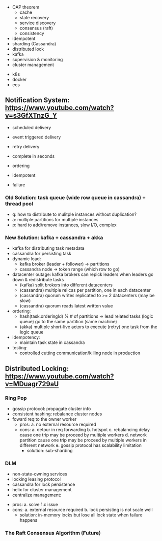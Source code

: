 * CAP theorem
    - cache
    - state recovery
    - service discovery
    - consensus (raft)
    - consistency
* idempotent
* sharding (Cassandra)
* distributed lock
* kafka
* supervision & monitoring
* cluster management
 - k8s
 - docker
 - ecs

## Notification System: https://www.youtube.com/watch?v=s3GfXTnzG_Y
* scheduled delivery
* event triggered delivery
* retry delivery

* complete in seconds
* ordering
* idempotent
* failure

### Old Solution: task queue (wide row queue in cassandra) + thread pool
 - q: how to distribute to mulitple instances without duplication? 
 - a: multiple partitions for multiple instances
 - p: hard to add/remove instances, slow I/O, complex

### New Solution: kafka + cassandra + akka
- kafka for distributing task metadata
- cassandra for persisting task
- dynamic load: 
    - kafka broker (leader + follower) -> partitions
    - cassandra node -> token range (which row to go)
- datacenter outage: kafka brokers can repick leaders when leaders go down & redistribute tasks
    - (kafka) split brokers into different datacenters
    - (cassandra) multiple relicas per partition, one in each datacenter
    - (cassandra) quorum writes replicated to >= 2 datacenters (may be slow)
    - (cassandra) quorum reads latest written value
- ordering:
    - hash(task.orderingId) % # of partitions => lead related tasks (logic queue) go to the same partition (same machine)
    - (akka) multiple short-live actors to execute (retry) one task from the logic queue
- idempotency:
    - maintain task state in cassandra
- testing:
    - controlled cutting communication/killing node in production

## Distributed Locking: https://www.youtube.com/watch?v=MDuagr729aU
### Ring Pop
  * gossip protocol: propagate cluster info
  * consistent hashing: rebalance cluster nodes
  * foward req to the owner worker
    - pros:
      a. no external resource required
    - cons:
      a. detour in req forwarding
      b. hotspot
      c. rebalancing delay cause one trip may be proceed by multiple workers
      d. network partition cause one trip may be proceed by multiple workers in different network
      e. gossip protocol has scalability limitation
        - solution: sub-sharding
### DLM
  * non-state-owning services
  * locking leasing protocol
  * cassandra for lock persistence
  * helix for cluster management
  * centralize management:
   - pros:
    a. solve 1.c issue
   - cons:
    a. external resource required
    b. lock persisting is not scale well
      - solution: in-memory locks but lose all lock state when failure happens

### The Raft Consensus Algorithm (Future)
